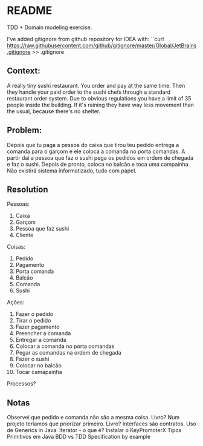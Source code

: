 # README

TDD + Domain modeling exercise.

I've added gitignore from github repository for IDEA with: ``curl https://raw.githubusercontent.com/github/gitignore/master/Global/JetBrains.gitignore >> .gitignore

## Context:

A really tiny sushi restaurant. You order and pay at the same time. Then they handle your paid order to the sushi chefs through a standard restaurant order system. Due to obvious regulations you have a limit of 35 people inside the building. If it's raining they have way less movement than the usual, because there's no shelter.

## Problem: 

Depois que tu paga a pessoa do caixa que tirou teu pedido entrega a comanda para o garçom e ele coloca a comanda no porta comandas. A partir daí a pessoa que faz o sushi pega os pedidos em ordem de chegada e faz o sushi. Depois de pronto, coloca no balcão e toca uma campainha. Não existirá sistema informatizado, tudo com papel.

## Resolution

Pessoas:
1. Caixa
2. Garçom
3. Pessoa que faz sushi
4. Cliente

Coisas:
1. Pedido
2. Pagamento
3. Porta comanda
4. Balcão
1. Comanda
1. Sushi

Ações:
1. Fazer o pedido
1. Tirar o pedido
1. Fazer pagamento
1. Preencher a comanda
1. Entregar a comanda 
1. Colocar a comanda no porta comandas
1. Pegar as comandas na ordem de chegada
1. Fazer o sushi
1. Colocar no balcão
1. Tocar camapainha

Processos?


## Notas

Observei que pedido e comanda não são a mesma coisa. Livro?
Num projeto teríamos que priorizar primeiro. Livro?
Interfaces são contratos.
Uso de Generics in Java.
Iterator - o que é?
Instalar o KeyPromoterX
Tipos Primitivos em Java
BDD vs TDD
Specification by example

